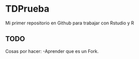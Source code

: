 # TDPrueba
Mi primer repositorio en Github para trabajar con Rstudio y R

## TODO
Cosas por hacer:
-Aprender que es un Fork.
